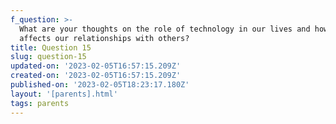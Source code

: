 ```yaml
---
f_question: >-
  What are your thoughts on the role of technology in our lives and how it
  affects our relationships with others?
title: Question 15
slug: question-15
updated-on: '2023-02-05T16:57:15.209Z'
created-on: '2023-02-05T16:57:15.209Z'
published-on: '2023-02-05T18:23:17.180Z'
layout: '[parents].html'
tags: parents
---
```



